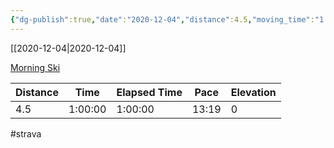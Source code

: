 ```yaml
---
{"dg-publish":true,"date":"2020-12-04","distance":4.5,"moving_time":"1:00:00","elapsed_time":"1:00:00","pace":"13:19","total_elevation_gain":0,"url":"https://www.strava.com/activities/4433310871","permalink":"/01-personal/strava/2020-12-04-morning-ski/","dgPassFrontmatter":true}
---
```



[[2020-12-04\|2020-12-04]]

[Morning Ski](https://www.strava.com/activities/4433310871)

| Distance | Time    | Elapsed Time | Pace  | Elevation |
| -------- | ------- | ------------ | ----- | --------- |
| 4.5      | 1:00:00 | 1:00:00      | 13:19 | 0         |




#strava
